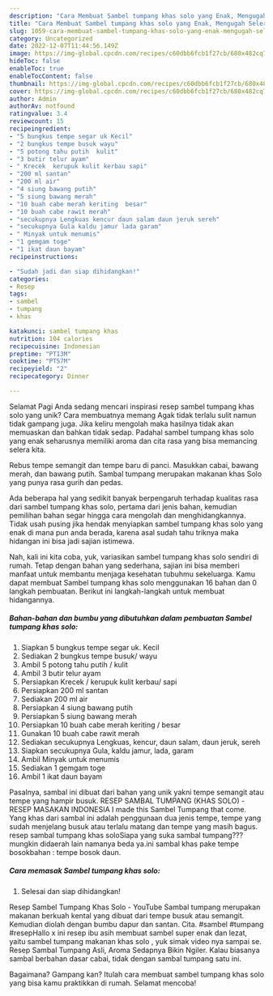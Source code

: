 ```yaml
---
description: "Cara Membuat Sambel tumpang khas solo yang Enak, Mengugah Selera"
title: "Cara Membuat Sambel tumpang khas solo yang Enak, Mengugah Selera"
slug: 1059-cara-membuat-sambel-tumpang-khas-solo-yang-enak-mengugah-selera
category: Uncategorized
date: 2022-12-07T11:44:56.149Z
image: https://img-global.cpcdn.com/recipes/c60dbb6fcb1f27cb/680x482cq70/sambel-tumpang-khas-solo-foto-resep-utama.jpg
hideToc: false
enableToc: true
enableTocContent: false
thumbnail: https://img-global.cpcdn.com/recipes/c60dbb6fcb1f27cb/680x482cq70/sambel-tumpang-khas-solo-foto-resep-utama.jpg
cover: https://img-global.cpcdn.com/recipes/c60dbb6fcb1f27cb/680x482cq70/sambel-tumpang-khas-solo-foto-resep-utama.jpg
author: Admin
authorAv: notfound
ratingvalue: 3.4
reviewcount: 15
recipeingredient:
- "5 bungkus tempe segar uk Kecil"
- "2 bungkus tempe busuk wayu"
- "5 potong tahu putih  kulit"
- "3 butir telur ayam"
- " Krecek  kerupuk kulit kerbau sapi"
- "200 ml santan"
- "200 ml air"
- "4 siung bawang putih"
- "5 siung bawang merah"
- "10 buah cabe merah keriting  besar"
- "10 buah cabe rawit merah"
- "secukupnya Lengkuas kencur daun salam daun jeruk sereh"
- "secukupnya Gula kaldu jamur lada garam"
- " Minyak untuk menumis"
- "1 gemgam toge"
- "1 ikat daun bayam"
recipeinstructions:

- "Sudah jadi dan siap dihidangkan!"
categories:
- Resep
tags:
- sambel
- tumpang
- khas

katakunci: sambel tumpang khas 
nutrition: 104 calories
recipecuisine: Indonesian
preptime: "PT13M"
cooktime: "PT57M"
recipeyield: "2"
recipecategory: Dinner

---
```



Selamat Pagi Anda sedang mencari inspirasi resep sambel tumpang khas solo yang unik? Cara membuatnya memang Agak tidak terlalu sulit namun tidak gampang juga. Jika keliru mengolah maka hasilnya tidak akan memuaskan dan bahkan tidak sedap. Padahal sambel tumpang khas solo yang enak seharusnya memiliki aroma dan cita rasa yang bisa memancing selera kita.


Rebus tempe semangit dan tempe baru di panci. Masukkan cabai, bawang merah, dan bawang putih. Sambal tumpang merupakan makanan khas Solo yang punya rasa gurih dan pedas.

Ada beberapa hal yang sedikit banyak berpengaruh terhadap kualitas rasa dari sambel tumpang khas solo, pertama dari jenis bahan, kemudian pemilihan bahan segar hingga cara mengolah dan menghidangkannya. Tidak usah pusing jika hendak menyiapkan sambel tumpang khas solo yang enak di mana pun anda berada, karena asal sudah tahu triknya maka hidangan ini bisa jadi sajian istimewa.


Nah, kali ini kita coba, yuk, variasikan sambel tumpang khas solo sendiri di rumah. Tetap dengan bahan yang sederhana, sajian ini bisa memberi manfaat untuk membantu menjaga kesehatan tubuhmu sekeluarga. Kamu dapat membuat Sambel tumpang khas solo menggunakan 16 bahan dan 0 langkah pembuatan. Berikut ini langkah-langkah untuk membuat hidangannya.

<!--inarticleads1-->

##### Bahan-bahan dan bumbu yang dibutuhkan dalam pembuatan Sambel tumpang khas solo:

1. Siapkan 5 bungkus tempe segar uk. Kecil
1. Sediakan 2 bungkus tempe busuk/ wayu
1. Ambil 5 potong tahu putih / kulit
1. Ambil 3 butir telur ayam
1. Persiapkan  Krecek / kerupuk kulit kerbau/ sapi
1. Persiapkan 200 ml santan
1. Sediakan 200 ml air
1. Persiapkan 4 siung bawang putih
1. Persiapkan 5 siung bawang merah
1. Persiapkan 10 buah cabe merah keriting / besar
1. Gunakan 10 buah cabe rawit merah
1. Sediakan secukupnya Lengkuas, kencur, daun salam, daun jeruk, sereh
1. Siapkan secukupnya Gula, kaldu jamur, lada, garam
1. Ambil  Minyak untuk menumis
1. Sediakan 1 gemgam toge
1. Ambil 1 ikat daun bayam


Pasalnya, sambal ini dibuat dari bahan yang unik yakni tempe semangit atau tempe yang hampir busuk. RESEP SAMBAL TUMPANG (KHAS SOLO) - RESEP MASAKAN INDONESIA I made this Sambel Tumpang that come. Yang khas dari sambal ini adalah penggunaan dua jenis tempe, tempe yang sudah menjelang busuk atau terlalu matang dan tempe yang masih bagus. resep sambal tumpang khas soloSiapa yang suka sambal tumpang???mungkin didaerah lain namanya beda ya.ini sambal khas pake tempe bosokbahan : tempe bosok daun. 

<!--inarticleads2-->

##### Cara memasak Sambel tumpang khas solo:


1. Selesai dan siap dihidangkan!

Resep Sambel Tumpang Khas Solo - YouTube Sambal tumpang merupakan makanan berkuah kental yang dibuat dari tempe busuk atau semangit. Kemudian diolah dengan bumbu dapur dan santan. Cita. #sambel #tumpang #resepHallo x ini resep ibu asih membuat sambel super enak dan lezat, yaitu sambel tumpang makanan khas solo , yuk simak video nya sampai se. Resep Sambal Tumpang Asli, Aroma Sedapnya Bikin Ngiler. Kalau biasanya sambal berbahan dasar cabai, tidak dengan sambal tumpang satu ini. 

Bagaimana? Gampang kan? Itulah cara membuat sambel tumpang khas solo yang bisa kamu praktikkan di rumah. Selamat mencoba!
